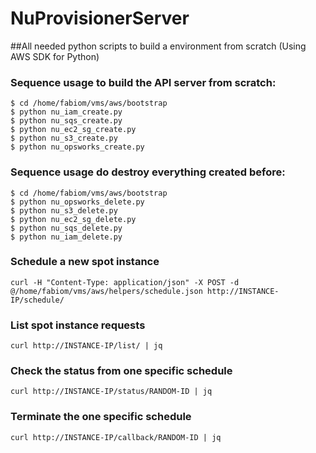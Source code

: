 # NuProvisionerServer

##All needed python scripts to build a environment from scratch (Using AWS SDK for Python)

### Sequence usage to build the API server from scratch:
```shellscript
$ cd /home/fabiom/vms/aws/bootstrap
$ python nu_iam_create.py
$ python nu_sqs_create.py
$ python nu_ec2_sg_create.py
$ python nu_s3_create.py
$ python nu_opsworks_create.py
```

### Sequence usage do destroy everything created before:
```shellscript
$ cd /home/fabiom/vms/aws/bootstrap
$ python nu_opsworks_delete.py
$ python nu_s3_delete.py
$ python nu_ec2_sg_delete.py
$ python nu_sqs_delete.py
$ python nu_iam_delete.py
```

### Schedule a new spot instance
```
curl -H "Content-Type: application/json" -X POST -d @/home/fabiom/vms/aws/helpers/schedule.json http://INSTANCE-IP/schedule/
```
### List spot instance requests
```
curl http://INSTANCE-IP/list/ | jq
```
### Check the status from one specific schedule
```
curl http://INSTANCE-IP/status/RANDOM-ID | jq
```
### Terminate the one specific schedule
```
curl http://INSTANCE-IP/callback/RANDOM-ID | jq
```